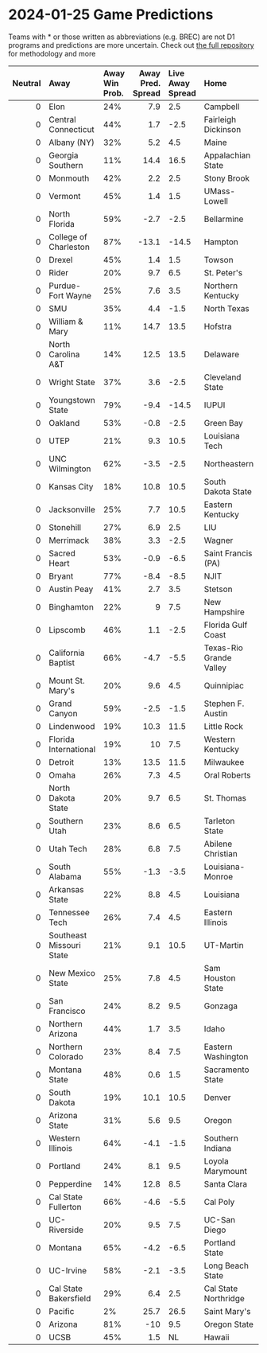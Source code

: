 # 2024-01-25 Game Predictions
Teams with * or those written as abbreviations (e.g. BREC) are not D1 programs and predictions are more uncertain. Check out [the full repository](https://github.com/grdavis/college-basketball-elo) for methodology and more

|   Neutral | Away                     | Away Win Prob.   |   Away Pred. Spread | Live Away Spread   | Home                    | Home Win Prob.   |   Home Pred. Spread |
|----------:|:-------------------------|:-----------------|--------------------:|:-------------------|:------------------------|:-----------------|--------------------:|
|         0 | Elon                     | 24%              |                 7.9 | 2.5                | Campbell                | 76%              |                -7.9 |
|         0 | Central Connecticut      | 44%              |                 1.7 | -2.5               | Fairleigh Dickinson     | 56%              |                -1.7 |
|         0 | Albany (NY)              | 32%              |                 5.2 | 4.5                | Maine                   | 68%              |                -5.2 |
|         0 | Georgia Southern         | 11%              |                14.4 | 16.5               | Appalachian State       | 89%              |               -14.4 |
|         0 | Monmouth                 | 42%              |                 2.2 | 2.5                | Stony Brook             | 58%              |                -2.2 |
|         0 | Vermont                  | 45%              |                 1.4 | 1.5                | UMass-Lowell            | 55%              |                -1.4 |
|         0 | North Florida            | 59%              |                -2.7 | -2.5               | Bellarmine              | 41%              |                 2.7 |
|         0 | College of Charleston    | 87%              |               -13.1 | -14.5              | Hampton                 | 13%              |                13.1 |
|         0 | Drexel                   | 45%              |                 1.4 | 1.5                | Towson                  | 55%              |                -1.4 |
|         0 | Rider                    | 20%              |                 9.7 | 6.5                | St. Peter's             | 80%              |                -9.7 |
|         0 | Purdue-Fort Wayne        | 25%              |                 7.6 | 3.5                | Northern Kentucky       | 75%              |                -7.6 |
|         0 | SMU                      | 35%              |                 4.4 | -1.5               | North Texas             | 65%              |                -4.4 |
|         0 | William & Mary           | 11%              |                14.7 | 13.5               | Hofstra                 | 89%              |               -14.7 |
|         0 | North Carolina A&T       | 14%              |                12.5 | 13.5               | Delaware                | 86%              |               -12.5 |
|         0 | Wright State             | 37%              |                 3.6 | -2.5               | Cleveland State         | 63%              |                -3.6 |
|         0 | Youngstown State         | 79%              |                -9.4 | -14.5              | IUPUI                   | 21%              |                 9.4 |
|         0 | Oakland                  | 53%              |                -0.8 | -2.5               | Green Bay               | 47%              |                 0.8 |
|         0 | UTEP                     | 21%              |                 9.3 | 10.5               | Louisiana Tech          | 79%              |                -9.3 |
|         0 | UNC Wilmington           | 62%              |                -3.5 | -2.5               | Northeastern            | 38%              |                 3.5 |
|         0 | Kansas City              | 18%              |                10.8 | 10.5               | South Dakota State      | 82%              |               -10.8 |
|         0 | Jacksonville             | 25%              |                 7.7 | 10.5               | Eastern Kentucky        | 75%              |                -7.7 |
|         0 | Stonehill                | 27%              |                 6.9 | 2.5                | LIU                     | 73%              |                -6.9 |
|         0 | Merrimack                | 38%              |                 3.3 | -2.5               | Wagner                  | 62%              |                -3.3 |
|         0 | Sacred Heart             | 53%              |                -0.9 | -6.5               | Saint Francis (PA)      | 47%              |                 0.9 |
|         0 | Bryant                   | 77%              |                -8.4 | -8.5               | NJIT                    | 23%              |                 8.4 |
|         0 | Austin Peay              | 41%              |                 2.7 | 3.5                | Stetson                 | 59%              |                -2.7 |
|         0 | Binghamton               | 22%              |                 9   | 7.5                | New Hampshire           | 78%              |                -9   |
|         0 | Lipscomb                 | 46%              |                 1.1 | -2.5               | Florida Gulf Coast      | 54%              |                -1.1 |
|         0 | California Baptist       | 66%              |                -4.7 | -5.5               | Texas-Rio Grande Valley | 34%              |                 4.7 |
|         0 | Mount St. Mary's         | 20%              |                 9.6 | 4.5                | Quinnipiac              | 80%              |                -9.6 |
|         0 | Grand Canyon             | 59%              |                -2.5 | -1.5               | Stephen F. Austin       | 41%              |                 2.5 |
|         0 | Lindenwood               | 19%              |                10.3 | 11.5               | Little Rock             | 81%              |               -10.3 |
|         0 | Florida International    | 19%              |                10   | 7.5                | Western Kentucky        | 81%              |               -10   |
|         0 | Detroit                  | 13%              |                13.5 | 11.5               | Milwaukee               | 87%              |               -13.5 |
|         0 | Omaha                    | 26%              |                 7.3 | 4.5                | Oral Roberts            | 74%              |                -7.3 |
|         0 | North Dakota State       | 20%              |                 9.7 | 6.5                | St. Thomas              | 80%              |                -9.7 |
|         0 | Southern Utah            | 23%              |                 8.6 | 6.5                | Tarleton State          | 77%              |                -8.6 |
|         0 | Utah Tech                | 28%              |                 6.8 | 7.5                | Abilene Christian       | 72%              |                -6.8 |
|         0 | South Alabama            | 55%              |                -1.3 | -3.5               | Louisiana-Monroe        | 45%              |                 1.3 |
|         0 | Arkansas State           | 22%              |                 8.8 | 4.5                | Louisiana               | 78%              |                -8.8 |
|         0 | Tennessee Tech           | 26%              |                 7.4 | 4.5                | Eastern Illinois        | 74%              |                -7.4 |
|         0 | Southeast Missouri State | 21%              |                 9.1 | 10.5               | UT-Martin               | 79%              |                -9.1 |
|         0 | New Mexico State         | 25%              |                 7.8 | 4.5                | Sam Houston State       | 75%              |                -7.8 |
|         0 | San Francisco            | 24%              |                 8.2 | 9.5                | Gonzaga                 | 76%              |                -8.2 |
|         0 | Northern Arizona         | 44%              |                 1.7 | 3.5                | Idaho                   | 56%              |                -1.7 |
|         0 | Northern Colorado        | 23%              |                 8.4 | 7.5                | Eastern Washington      | 77%              |                -8.4 |
|         0 | Montana State            | 48%              |                 0.6 | 1.5                | Sacramento State        | 52%              |                -0.6 |
|         0 | South Dakota             | 19%              |                10.1 | 10.5               | Denver                  | 81%              |               -10.1 |
|         0 | Arizona State            | 31%              |                 5.6 | 9.5                | Oregon                  | 69%              |                -5.6 |
|         0 | Western Illinois         | 64%              |                -4.1 | -1.5               | Southern Indiana        | 36%              |                 4.1 |
|         0 | Portland                 | 24%              |                 8.1 | 9.5                | Loyola Marymount        | 76%              |                -8.1 |
|         0 | Pepperdine               | 14%              |                12.8 | 8.5                | Santa Clara             | 86%              |               -12.8 |
|         0 | Cal State Fullerton      | 66%              |                -4.6 | -5.5               | Cal Poly                | 34%              |                 4.6 |
|         0 | UC-Riverside             | 20%              |                 9.5 | 7.5                | UC-San Diego            | 80%              |                -9.5 |
|         0 | Montana                  | 65%              |                -4.2 | -6.5               | Portland State          | 35%              |                 4.2 |
|         0 | UC-Irvine                | 58%              |                -2.1 | -3.5               | Long Beach State        | 42%              |                 2.1 |
|         0 | Cal State Bakersfield    | 29%              |                 6.4 | 2.5                | Cal State Northridge    | 71%              |                -6.4 |
|         0 | Pacific                  | 2%               |                25.7 | 26.5               | Saint Mary's            | 98%              |               -25.7 |
|         0 | Arizona                  | 81%              |               -10   | 9.5                | Oregon State            | 19%              |                10   |
|         0 | UCSB                     | 45%              |                 1.5 | NL                 | Hawaii                  | 55%              |                -1.5 |